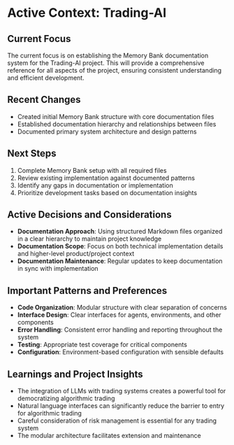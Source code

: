 # Active Context: Trading-AI

## Current Focus
The current focus is on establishing the Memory Bank documentation system for the Trading-AI project. This will provide a comprehensive reference for all aspects of the project, ensuring consistent understanding and efficient development.

## Recent Changes
- Created initial Memory Bank structure with core documentation files
- Established documentation hierarchy and relationships between files
- Documented primary system architecture and design patterns

## Next Steps
1. Complete Memory Bank setup with all required files
2. Review existing implementation against documented patterns
3. Identify any gaps in documentation or implementation
4. Prioritize development tasks based on documentation insights

## Active Decisions and Considerations
- **Documentation Approach**: Using structured Markdown files organized in a clear hierarchy to maintain project knowledge
- **Documentation Scope**: Focus on both technical implementation details and higher-level product/project context
- **Documentation Maintenance**: Regular updates to keep documentation in sync with implementation

## Important Patterns and Preferences
- **Code Organization**: Modular structure with clear separation of concerns
- **Interface Design**: Clear interfaces for agents, environments, and other components
- **Error Handling**: Consistent error handling and reporting throughout the system
- **Testing**: Appropriate test coverage for critical components
- **Configuration**: Environment-based configuration with sensible defaults

## Learnings and Project Insights
- The integration of LLMs with trading systems creates a powerful tool for democratizing algorithmic trading
- Natural language interfaces can significantly reduce the barrier to entry for algorithmic trading
- Careful consideration of risk management is essential for any trading system
- The modular architecture facilitates extension and maintenance
